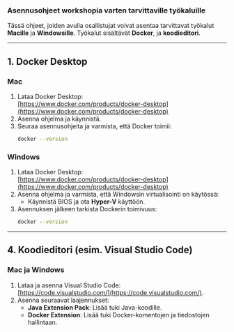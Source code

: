 ### **Asennusohjeet workshopia varten tarvittaville työkaluille**

Tässä ohjeet, joiden avulla osallistujat voivat asentaa tarvittavat työkalut **Macille** ja **Windowsille**. Työkalut sisältävät  **Docker**, ja **koodieditori**.

---


## **1. Docker Desktop**
### **Mac**
1. Lataa Docker Desktop:  
   [https://www.docker.com/products/docker-desktop](https://www.docker.com/products/docker-desktop)
2. Asenna ohjelma ja käynnistä.
3. Seuraa asennusohjeita ja varmista, että Docker toimii:
   ```bash
   docker --version
   ```

### **Windows**
1. Lataa Docker Desktop:  
   [https://www.docker.com/products/docker-desktop](https://www.docker.com/products/docker-desktop)
2. Asenna ohjelma ja varmista, että Windowsin virtualisointi on käytössä:
   - Käynnistä BIOS ja ota **Hyper-V** käyttöön.
3. Asennuksen jälkeen tarkista Dockerin toimivuus:
   ```cmd
   docker --version
   ```

---

## **4. Koodieditori (esim. Visual Studio Code)**
### **Mac ja Windows**
1. Lataa ja asenna Visual Studio Code:  
   [https://code.visualstudio.com/](https://code.visualstudio.com/).
2. Asenna seuraavat laajennukset:
   - **Java Extension Pack**: Lisää tuki Java-koodille.
   - **Docker Extension**: Lisää tuki Docker-komentojen ja tiedostojen hallintaan.

